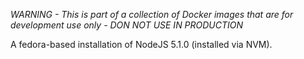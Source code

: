 *WARNING - This is part of a collection of Docker images that are for development use only - DON NOT USE IN PRODUCTION*

A fedora-based installation of NodeJS 5.1.0 (installed via NVM).
